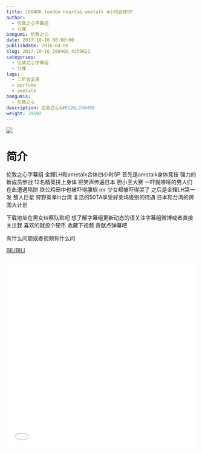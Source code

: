 ```yaml
---
title: 160408 london hearts& ametalk 4小时合体SP
author: 
  - 伦敦之心字幕组
  - 九條
bangumi: 伦敦之心
date: 2017-10-16 00:00:00
publishdate: 2016-04-08
slug: 2017-10-16_160408_4359621
categories: 
  - 伦敦之心字幕组
  - 九條
tags: 
  - 二阶堂富美
  - perfume
  - ametalk
bangumis: 
  - 伦敦之心
description: 伦敦之心&#8226;160408
weight: 39592
---
```


![](https://i.imgur.com/7r04CLD.jpg)

# 简介  
伦敦之心字幕组 金耀LH和ametalk合体四小时SP 首先是ametalk身体竞技 强力的新成员参战 12名精英拼上身体 把笑声传遍日本 胆小王大赛 一吓就哆嗦的男人们在此遭遇陷阱 铁公鸡田中也被吓得腰软 mr 少女都被吓得哭了 之后是金耀LH第一发 整人巨星 狩野英孝in台湾 复活的50TA享受好莱坞级别的待遇  日本和台湾的跨国大计划 


下载地址在男女纠察队贴吧 想了解字幕组更新动态的请关注字幕组微博或者直接关注我 喜欢的就投个硬币 收藏下视频 贡献点弹幕吧


有什么问题或者视频有什么问

  [BILIBILI](https://www.bilibili.com/video/av4359621/)


<div class="vcontainer">  <iframe class='video' src="//www.bilibili.com/blackboard/player.html?aid=4359621" width="100%" height="500" frameborder="0" allowfullscreen="allowfullscreen"></iframe></div>
